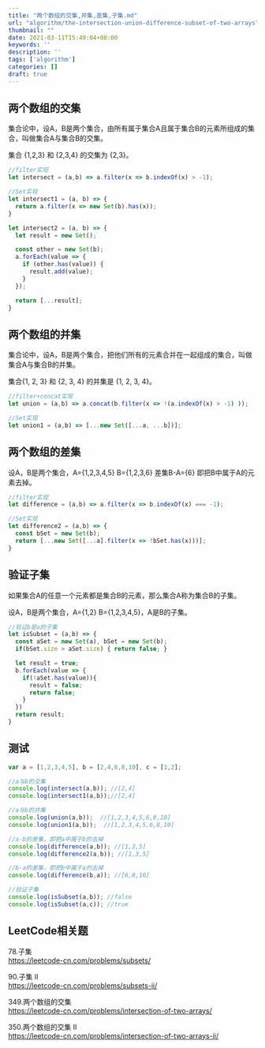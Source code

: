 ```yaml
---
title: "两个数组的交集,并集,差集,子集.md"
url: "algorithm/the-intersection-union-difference-subset-of-two-arrays"
thumbnail: ""
date: 2021-03-11T15:49:04+08:00
keywords: ''
description: ''
tags: ['algorithm']
categories: []
draft: true
---
```


## 两个数组的交集

集合论中，设A，B是两个集合，由所有属于集合A且属于集合B的元素所组成的集合，叫做集合A与集合B的交集。

集合 {1,2,3} 和 {2,3,4} 的交集为 {2,3}。

```javascript
//filter实现
let intersect = (a,b) => a.filter(x => b.indexOf(x) > -1);

//Set实现
let intersect1 = (a, b) => {
  return a.filter(x => new Set(b).has(x));
}

let intersect2 = (a, b) => {
  let result = new Set();

  const other = new Set(b);
  a.forEach(value => {
    if (other.has(value)) {
      result.add(value);
    }
  });

  return [...result];
}
```

## 两个数组的并集

集合论中，设A，B是两个集合，把他们所有的元素合并在一起组成的集合，叫做集合A与集合B的并集。

集合{1, 2, 3} 和 {2, 3, 4} 的并集是 {1, 2, 3, 4}。

```javascript
//filter+concat实现
let union = (a,b) => a.concat(b.filter(x => !(a.indexOf(x) > -1) ));

//Set实现
let union1 = (a,b) => [...new Set([...a, ...b])];
```

## 两个数组的差集

设A，B是两个集合，A={1,2,3,4,5} B={1,2,3,6} 差集B-A={6} 即把B中属于A的元素去掉。

```javascript
//filter实现
let difference = (a,b) => a.filter(x => b.indexOf(x) === -1);

//Set实现
let difference2 = (a,b) => {
  const bSet = new Set(b);
  return [...new Set([...a].filter(x => !bSet.has(x)))];
}
```

## 验证子集

如果集合A的任意一个元素都是集合B的元素，那么集合A称为集合B的子集。

设A，B是两个集合，A={1,2} B={1,2,3,4,5}，A是B的子集。

```javascript
//验证b是a的子集
let isSubset = (a,b) => {
  const aSet = new Set(a), bSet = new Set(b);
  if(bSet.size > aSet.size) { return false; }

  let result = true;
  b.forEach(value => {
    if(!aSet.has(value)){
      result = false;
      return false;
    }
  })
  return result;
}
```

## 测试

```javascript
var a = [1,2,3,4,5], b = [2,4,6,8,10], c = [1,2];

//a与b的交集
console.log(intersect(a,b)); //[2,4]
console.log(intersect1(a,b));//[2,4]

//a与b的并集
console.log(union(a,b));  //[1,2,3,4,5,6,8,10]
console.log(union1(a,b));  //[1,2,3,4,5,6,8,10]

//a-b的差集，即把a中属于b的去掉
console.log(difference(a,b)); //[1,3,5]
console.log(difference2(a,b)); //[1,3,5]

//b-a的差集，即把b中属于a的去掉
console.log(difference(b,a)); //[6,8,10]

//验证子集
console.log(isSubset(a,b)); //false
console.log(isSubset(a,c)); //true
```

## LeetCode相关题

78.子集  
https://leetcode-cn.com/problems/subsets/   

90.子集 II  
https://leetcode-cn.com/problems/subsets-ii/   

349.两个数组的交集  
https://leetcode-cn.com/problems/intersection-of-two-arrays/  

350.两个数组的交集 II  
https://leetcode-cn.com/problems/intersection-of-two-arrays-ii/  